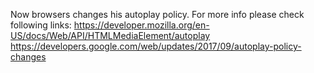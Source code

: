 Now browsers changes his autoplay policy. For more info please check following links:
	https://developer.mozilla.org/en-US/docs/Web/API/HTMLMediaElement/autoplay
	https://developers.google.com/web/updates/2017/09/autoplay-policy-changes